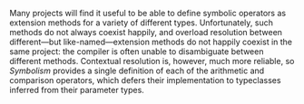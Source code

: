 Many projects will find it useful to be able to define symbolic operators as
extension methods for a variety of different types. Unfortunately, such methods
do not always coexist happily, and overload resolution between different—but
like-named—extension methods do not happily coexist in the same project: the
compiler is often unable to disambiguate between different methods.  Contextual
resolution is, however, much more reliable, so _Symbolism_ provides a single
definition of each of the arithmetic and comparison operators, which defers
their implementation to typeclasses inferred from their parameter types.
